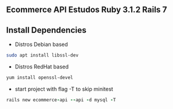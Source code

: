## Ecommerce API Estudos Ruby 3.1.2 Rails 7


## Install Dependencies

- Distros Debian based

```bash
sudo apt install libssl-dev
```

- Distros RedHat based

```bash
yum install openssl-devel
```

- start project with flag -T to skip minitest

```ruby
rails new ecommerce-api --api -d mysql -T
```

